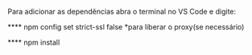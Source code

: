 Para adicionar as dependências abra o terminal no VS Code
e digite:

**** npm config set strict-ssl false
*para liberar o proxy(se necessário)

**** npm install

